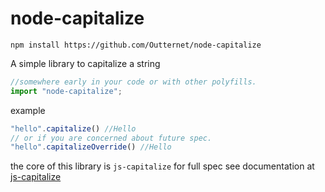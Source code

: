 # node-capitalize

    npm install https://github.com/Outternet/node-capitalize

A simple library to capitalize a string

```javascript
//somewhere early in your code or with other polyfills.
import "node-capitalize";
```

example
```typescript
"hello".capitalize() //Hello
// or if you are concerned about future spec.
"hello".capitalizeOverride() //Hello
```

the core of this library is `js-capitalize` for full spec see documentation at [js-capitalize](https://github.com/grncdr/js-capitalize)
